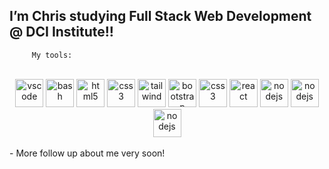 ## I’m **Chris** studying Full Stack Web Development @ DCI Institute!!

```
     My tools:
```

<br/>
<div align='center'>
          <img src="https://cdn.jsdelivr.net/gh/devicons/devicon/icons/vscode/vscode-original.svg" alt="vscode" width="45" height="45"/>
          <img src="https://cdn.jsdelivr.net/gh/devicons/devicon/icons/bash/bash-original.svg"     alt="bash" width="45" height="45"/>
          <img src="https://cdn.jsdelivr.net/gh/devicons/devicon/icons/html5/html5-original-wordmark.svg" alt="html5" width="45" height="45" />
          <img src="https://cdn.jsdelivr.net/gh/devicons/devicon/icons/css3/css3-original-wordmark.svg" alt="css3" width="45" height="45" /> 
          <img src="https://cdn.jsdelivr.net/gh/devicons/devicon/icons/tailwindcss/tailwindcss-plain.svg" alt="tailwind" width="45" height="45"/>
                      <img src="https://cdn.jsdelivr.net/gh/devicons/devicon/icons/bootstrap/bootstrap-original-wordmark.svg"  alt="bootstrap" width="45" height="45" />
                      <img src="https://cdn.jsdelivr.net/gh/devicons/devicon/icons/javascript/javascript-original.svg"  alt="css3" width="45" height="45"  />        
            <img src="https://cdn.jsdelivr.net/gh/devicons/devicon/icons/react/react-original.svg"  alt="react" width="45" height="45" />       
            <img src="https://cdn.jsdelivr.net/gh/devicons/devicon/icons/nodejs/nodejs-original.svg"   alt="nodejs" width="45" height="45"/>
            <img src="https://cdn.jsdelivr.net/gh/devicons/devicon/icons/npm/npm-original-wordmark.svg"   alt="nodejs" width="45" height="45" />
            <img src="https://cdn.jsdelivr.net/gh/devicons/devicon/icons/webpack/webpack-plain.svg"   alt="nodejs" width="45" height="45" />
          
          
  </div>        
          


<br/>
- More follow up about me very soon!


<!---
Itanglish1/Itanglish1 is a ✨ special ✨ repository because its `README.md` (this file) appears on your GitHub profile.
You can click the Preview link to take a look at your changes.
--->
